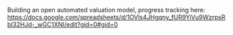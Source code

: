 Building an open automated valuation model, progress tracking here: https://docs.google.com/spreadsheets/d/1OVls4JHgqny_fUR9YiVu9WzrpsRbI32HJd-_wGC1XNI/edit?gid=0#gid=0
